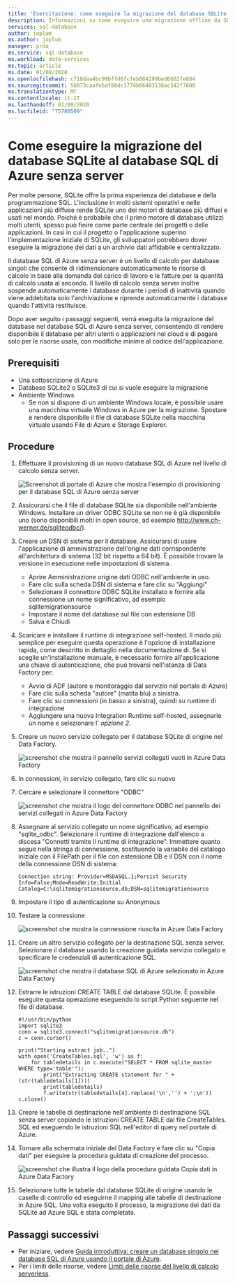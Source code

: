 ```yaml
---
title: 'Esercitazione: come eseguire la migrazione del database SQLite al database SQL di Azure senza server'
description: Informazioni su come eseguire una migrazione offline da SQLite al database SQL di Azure senza server usando Azure Data Factory.
services: sql-database
author: joplum
ms.author: joplum
manager: prda
ms.service: sql-database
ms.workload: data-services
ms.topic: article
ms.date: 01/08/2020
ms.openlocfilehash: c718daa4bc99bffd6fcfeb084299bed6682fe884
ms.sourcegitcommit: 5b073caafebaf80dc1774b66483136ac342f7808
ms.translationtype: MT
ms.contentlocale: it-IT
ms.lasthandoff: 01/09/2020
ms.locfileid: "75780509"
---
```

# <a name="how-to-migrate-your-sqlite-database-to-azure-sql-database-serverless"></a>Come eseguire la migrazione del database SQLite al database SQL di Azure senza server
Per molte persone, SQLite offre la prima esperienza dei database e della programmazione SQL. L'inclusione in molti sistemi operativi e nelle applicazioni più diffuse rende SQLite uno dei motori di database più diffusi e usati nel mondo. Poiché è probabile che il primo motore di database utilizzi molti utenti, spesso può finire come parte centrale dei progetti o delle applicazioni. In casi in cui il progetto o l'applicazione superino l'implementazione iniziale di SQLite, gli sviluppatori potrebbero dover eseguire la migrazione dei dati a un archivio dati affidabile e centralizzato.

Il database SQL di Azure senza server è un livello di calcolo per database singoli che consente di ridimensionare automaticamente le risorse di calcolo in base alla domanda del carico di lavoro e le fatture per la quantità di calcolo usata al secondo. Il livello di calcolo senza server inoltre sospende automaticamente i database durante i periodi di inattività quando viene addebitata solo l'archiviazione e riprende automaticamente i database quando l'attività restituisce.

Dopo aver seguito i passaggi seguenti, verrà eseguita la migrazione del database nel database SQL di Azure senza server, consentendo di rendere disponibile il database per altri utenti o applicazioni nel cloud e di pagare solo per le risorse usate, con modifiche minime al codice dell'applicazione.

## <a name="prerequisites"></a>Prerequisiti
- Una sottoscrizione di Azure
- Database SQLite2 o SQLite3 di cui si vuole eseguire la migrazione
- Ambiente Windows
  - Se non si dispone di un ambiente Windows locale, è possibile usare una macchina virtuale Windows in Azure per la migrazione. Spostare e rendere disponibile il file di database SQLite nella macchina virtuale usando File di Azure e Storage Explorer.

## <a name="steps"></a>Procedure

1. Effettuare il provisioning di un nuovo database SQL di Azure nel livello di calcolo senza server.

    ![Screenshot di portale di Azure che mostra l'esempio di provisioning per il database SQL di Azure senza server](./media/tutorial-sqlite-db-to-azure-sql-serverless-offline/provision-serverless.png)

2. Assicurarsi che il file di database SQLite sia disponibile nell'ambiente Windows. Installare un driver ODBC SQLite se non ne è già disponibile uno (sono disponibili molti in open source, ad esempio http://www.ch-werner.de/sqliteodbc/).

3. Creare un DSN di sistema per il database. Assicurarsi di usare l'applicazione di amministrazione dell'origine dati corrispondente all'architettura di sistema (32 bit rispetto a 64 bit). È possibile trovare la versione in esecuzione nelle impostazioni di sistema.

    - Aprire Amministrazione origine dati ODBC nell'ambiente in uso.
    - Fare clic sulla scheda DSN di sistema e fare clic su "Aggiungi"
    - Selezionare il connettore ODBC SQLite installato e fornire alla connessione un nome significativo, ad esempio sqlitemigrationsource
    - Impostare il nome del database sul file con estensione DB
    - Salva e Chiudi

4. Scaricare e installare il runtime di integrazione self-hosted. Il modo più semplice per eseguire questa operazione è l'opzione di installazione rapida, come descritto in dettaglio nella documentazione di. Se si sceglie un'installazione manuale, è necessario fornire all'applicazione una chiave di autenticazione, che può trovarsi nell'istanza di Data Factory per:

    - Avvio di ADF (autore e monitoraggio dal servizio nel portale di Azure)
    - Fare clic sulla scheda "autore" (matita blu) a sinistra.
    - Fare clic su connessioni (in basso a sinistra), quindi su runtime di integrazione
    - Aggiungere una nuova Integration Runtime self-hosted, assegnarle un nome e selezionare l' *opzione 2*.

5. Creare un nuovo servizio collegato per il database SQLite di origine nel Data Factory.

    ![screenshot che mostra il pannello servizi collegati vuoti in Azure Data Factory](./media/tutorial-sqlite-db-to-azure-sql-serverless-offline/linked-services-create.png)

6. In connessioni, in servizio collegato, fare clic su nuovo

7. Cercare e selezionare il connettore "ODBC"


    ![screenshot che mostra il logo del connettore ODBC nel pannello dei servizi collegati in Azure Data Factory](./media/tutorial-sqlite-db-to-azure-sql-serverless-offline/linked-services-odbc.png)

8. Assegnare al servizio collegato un nome significativo, ad esempio "sqlite_odbc". Selezionare il runtime di integrazione dall'elenco a discesa "Connetti tramite il runtime di integrazione". Immettere quanto segue nella stringa di connessione, sostituendo la variabile del catalogo iniziale con il FilePath per il file con estensione DB e il DSN con il nome della connessione DSN di sistema: 

    ```
    Connection string: Provider=MSDASQL.1;Persist Security Info=False;Mode=ReadWrite;Initial Catalog=C:\sqlitemigrationsource.db;DSN=sqlitemigrationsource
    ```

9. Impostare il tipo di autenticazione su Anonymous

10. Testare la connessione

    ![screenshot che mostra la connessione riuscita in Azure Data Factory](./media/tutorial-sqlite-db-to-azure-sql-serverless-offline/linked-services-test-successful.png)

11. Creare un altro servizio collegato per la destinazione SQL senza server. Selezionare il database usando la creazione guidata servizio collegato e specificare le credenziali di autenticazione SQL.

    ![screenshot che mostra il database SQL di Azure selezionato in Azure Data Factory](./media/tutorial-sqlite-db-to-azure-sql-serverless-offline/linked-services-create-target.png)

12. Estrarre le istruzioni CREATE TABLE dal database SQLite. È possibile eseguire questa operazione eseguendo lo script Python seguente nel file di database.

    ```
    #!/usr/bin/python
    import sqlite3
    conn = sqlite3.connect("sqlitemigrationsource.db")
    c = conn.cursor()

    print("Starting extract job..")
    with open('CreateTables.sql', 'w') as f:
        for tabledetails in c.execute("SELECT * FROM sqlite_master WHERE type='table'"):
            print("Extracting CREATE statement for " + (str(tabledetails[1])))
            print(tabledetails)
            f.write(str(tabledetails[4].replace('\n','') + ';\n'))
    c.close()
    ```

13. Creare le tabelle di destinazione nell'ambiente di destinazione SQL senza server copiando le istruzioni CREATE TABLE dal file CreateTables. SQL ed eseguendo le istruzioni SQL nell'editor di query nel portale di Azure.

14. Tornare alla schermata iniziale del Data Factory e fare clic su "Copia dati" per eseguire la procedura guidata di creazione del processo.

    ![screenshot che illustra il logo della procedura guidata Copia dati in Azure Data Factory](./media/tutorial-sqlite-db-to-azure-sql-serverless-offline/copy-data.png)

15. Selezionare tutte le tabelle dal database SQLite di origine usando le caselle di controllo ed eseguirne il mapping alle tabelle di destinazione in Azure SQL. Una volta eseguito il processo, la migrazione dei dati da SQLite ad Azure SQL è stata completata.

## <a name="next-steps"></a>Passaggi successivi

- Per iniziare, vedere [Guida introduttiva: creare un database singolo nel database SQL di Azure usando il portale di Azure](sql-database-single-database-get-started.md).
- Per i limiti delle risorse, vedere [Limiti delle risorse del livello di calcolo serverless](sql-database-vCore-resource-limits-single-databases.md#general-purpose---serverless-compute---gen5).
